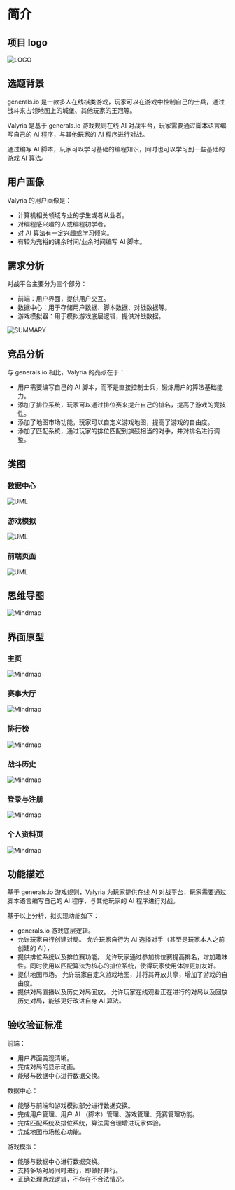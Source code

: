 # 简介

## 项目 logo

![LOGO](logo.svg)

## 选题背景

generals.io 是一款多人在线棋类游戏，玩家可以在游戏中控制自己的士兵，通过战斗来占领地图上的城堡、其他玩家的王冠等。

Valyria 是基于 generals.io 游戏规则在线 AI 对战平台，玩家需要通过脚本语言编写自己的 AI 程序，与其他玩家的 AI 程序进行对战。

通过编写 AI 脚本，玩家可以学习基础的编程知识，同时也可以学习到一些基础的游戏 AI 算法。

## 用户画像

Valyria 的用户画像是：

- 计算机相关领域专业的学生或者从业者。
- 对编程感兴趣的人或编程初学者。
- 对 AI 算法有一定兴趣或学习倾向。
- 有较为充裕的课余时间/业余时间编写 AI 脚本。

## 需求分析

对战平台主要分为三个部分：

- 前端：用户界面，提供用户交互。
- 数据中心：用于存储用户数据、脚本数据、对战数据等。
- 游戏模拟器：用于模拟游戏底层逻辑，提供对战数据。

![SUMMARY](summary.svg)

## 竞品分析

与 generals.io 相比，Valyria 的亮点在于：

- 用户需要编写自己的 AI 脚本，而不是直接控制士兵，锻炼用户的算法基础能力。
- 添加了排位系统，玩家可以通过排位赛来提升自己的排名，提高了游戏的竞技性。
- 添加了地图市场功能，玩家可以自定义游戏地图，提高了游戏的自由度。
- 添加了匹配系统，通过玩家的排位匹配到旗鼓相当的对手，并对排名进行调整。

## 类图

### 数据中心

![UML](./data-center/uml.svg)

### 游戏模拟
![UML](./simulation/uml.jpg)

### 前端页面

![UML](./frontend/uml.svg)
## 思维导图

![Mindmap](./picture/mindmap.png)

## 界面原型

### 主页

![Mindmap](./picture/Index.png)

### 赛事大厅

![Mindmap](./picture/Contest.png)

### 排行榜

![Mindmap](./picture/Rank.png)

### 战斗历史

![Mindmap](./picture/History.png)

### 登录与注册

![Mindmap](./picture/Login.png)

### 个人资料页

![Mindmap](./picture/Profile.png)

## 功能描述

基于 generals.io 游戏规则，Valyria 为玩家提供在线 AI 对战平台，玩家需要通过脚本语言编写自己的 AI 程序，与其他玩家的 AI 程序进行对战。

基于以上分析，拟实现功能如下：

- generals.io 游戏底层逻辑。
- 允许玩家自行创建对局。
允许玩家自行为 AI 选择对手（甚至是玩家本人之前创建的 AI），
- 提供排位系统以及排位赛功能。
允许玩家通过参加排位赛提高排名，增加趣味性。同时使用以匹配算法为核心的排位系统，使得玩家使用体验更加友好。
- 提供地图市场。
允许玩家自定义游戏地图，并将其开放共享，增加了游戏的自由度。
- 提供对局直播以及历史对局回放。
允许玩家在线观看正在进行的对局以及回放历史对局，能够更好改进自身 AI 算法。

## 验收验证标准


前端：
- 用户界面美观清晰。
- 完成对局的显示动画。
- 能够与数据中心进行数据交换。

数据中心：
- 能够与前端和游戏模拟部分进行数据交换。
- 完成用户管理、用户 AI （脚本）管理、游戏管理、竞赛管理功能。
- 完成匹配系统及排位系统，算法需合理增进玩家体验。
- 完成地图市场核心功能。

游戏模拟：
- 能够与数据中心进行数据交换。
- 支持多场对局同时进行，即做好并行。
- 正确处理游戏逻辑，不存在不合法情况。